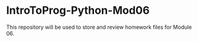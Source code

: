 # IntroToProg-Python-Mod06
This repository will be used to store and review homework files for Module 06.
